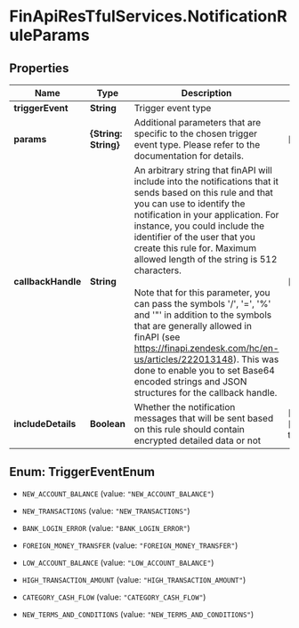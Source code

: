 # FinApiResTfulServices.NotificationRuleParams

## Properties
Name | Type | Description | Notes
------------ | ------------- | ------------- | -------------
**triggerEvent** | **String** | Trigger event type | 
**params** | **{String: String}** | Additional parameters that are specific to the chosen trigger event type. Please refer to the documentation for details. | [optional] 
**callbackHandle** | **String** | An arbitrary string that finAPI will include into the notifications that it sends based on this rule and that you can use to identify the notification in your application. For instance, you could include the identifier of the user that you create this rule for. Maximum allowed length of the string is 512 characters.<br/><br/>Note that for this parameter, you can pass the symbols '/', '=', '%' and '\"' in addition to the symbols that are generally allowed in finAPI (see https://finapi.zendesk.com/hc/en-us/articles/222013148). This was done to enable you to set Base64 encoded strings and JSON structures for the callback handle. | [optional] 
**includeDetails** | **Boolean** | Whether the notification messages that will be sent based on this rule should contain encrypted detailed data or not | [optional] [default to false]


<a name="TriggerEventEnum"></a>
## Enum: TriggerEventEnum


* `NEW_ACCOUNT_BALANCE` (value: `"NEW_ACCOUNT_BALANCE"`)

* `NEW_TRANSACTIONS` (value: `"NEW_TRANSACTIONS"`)

* `BANK_LOGIN_ERROR` (value: `"BANK_LOGIN_ERROR"`)

* `FOREIGN_MONEY_TRANSFER` (value: `"FOREIGN_MONEY_TRANSFER"`)

* `LOW_ACCOUNT_BALANCE` (value: `"LOW_ACCOUNT_BALANCE"`)

* `HIGH_TRANSACTION_AMOUNT` (value: `"HIGH_TRANSACTION_AMOUNT"`)

* `CATEGORY_CASH_FLOW` (value: `"CATEGORY_CASH_FLOW"`)

* `NEW_TERMS_AND_CONDITIONS` (value: `"NEW_TERMS_AND_CONDITIONS"`)




